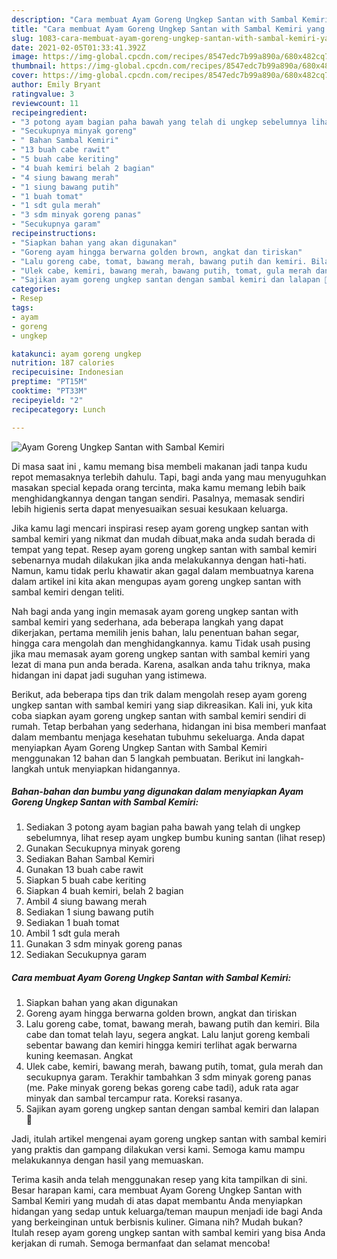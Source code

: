 ```yaml
---
description: "Cara membuat Ayam Goreng Ungkep Santan with Sambal Kemiri yang lezat dan Mudah Dibuat"
title: "Cara membuat Ayam Goreng Ungkep Santan with Sambal Kemiri yang lezat dan Mudah Dibuat"
slug: 1083-cara-membuat-ayam-goreng-ungkep-santan-with-sambal-kemiri-yang-lezat-dan-mudah-dibuat
date: 2021-02-05T01:33:41.392Z
image: https://img-global.cpcdn.com/recipes/8547edc7b99a890a/680x482cq70/ayam-goreng-ungkep-santan-with-sambal-kemiri-foto-resep-utama.jpg
thumbnail: https://img-global.cpcdn.com/recipes/8547edc7b99a890a/680x482cq70/ayam-goreng-ungkep-santan-with-sambal-kemiri-foto-resep-utama.jpg
cover: https://img-global.cpcdn.com/recipes/8547edc7b99a890a/680x482cq70/ayam-goreng-ungkep-santan-with-sambal-kemiri-foto-resep-utama.jpg
author: Emily Bryant
ratingvalue: 3
reviewcount: 11
recipeingredient:
- "3 potong ayam bagian paha bawah yang telah di ungkep sebelumnya lihat resep ayam ungkep bumbu kuning santan           lihat resep"
- "Secukupnya minyak goreng"
- " Bahan Sambal Kemiri"
- "13 buah cabe rawit"
- "5 buah cabe keriting"
- "4 buah kemiri belah 2 bagian"
- "4 siung bawang merah"
- "1 siung bawang putih"
- "1 buah tomat"
- "1 sdt gula merah"
- "3 sdm minyak goreng panas"
- "Secukupnya garam"
recipeinstructions:
- "Siapkan bahan yang akan digunakan"
- "Goreng ayam hingga berwarna golden brown, angkat dan tiriskan"
- "Lalu goreng cabe, tomat, bawang merah, bawang putih dan kemiri. Bila cabe dan tomat telah layu, segera angkat. Lalu lanjut goreng kembali sebentar bawang dan kemiri hingga kemiri terlihat agak berwarna kuning keemasan. Angkat"
- "Ulek cabe, kemiri, bawang merah, bawang putih, tomat, gula merah dan secukupnya garam. Terakhir tambahkan 3 sdm minyak goreng panas (me. Pake minyak goreng bekas goreng cabe tadi), aduk rata agar minyak dan sambal tercampur rata. Koreksi rasanya."
- "Sajikan ayam goreng ungkep santan dengan sambal kemiri dan lalapan 🤗"
categories:
- Resep
tags:
- ayam
- goreng
- ungkep

katakunci: ayam goreng ungkep 
nutrition: 187 calories
recipecuisine: Indonesian
preptime: "PT15M"
cooktime: "PT33M"
recipeyield: "2"
recipecategory: Lunch

---
```



![Ayam Goreng Ungkep Santan with Sambal Kemiri](https://img-global.cpcdn.com/recipes/8547edc7b99a890a/680x482cq70/ayam-goreng-ungkep-santan-with-sambal-kemiri-foto-resep-utama.jpg)

Di masa  saat ini , kamu memang bisa membeli makanan jadi tanpa kudu repot memasaknya terlebih dahulu. Tapi, bagi anda yang mau menyuguhkan masakan special kepada orang tercinta, maka kamu memang lebih baik menghidangkannya dengan tangan sendiri. Pasalnya, memasak sendiri lebih higienis serta dapat menyesuaikan sesuai kesukaan keluarga.

Jika kamu lagi mencari inspirasi resep ayam goreng ungkep santan with sambal kemiri yang nikmat dan mudah dibuat,maka anda sudah berada di tempat yang tepat. Resep ayam goreng ungkep santan with sambal kemiri  sebenarnya mudah dilakukan jika anda melakukannya dengan hati-hati. Namun, kamu tidak perlu khawatir akan gagal dalam membuatnya 
karena dalam artikel ini kita akan mengupas ayam goreng ungkep santan with sambal kemiri dengan teliti.  



Nah bagi anda yang ingin memasak ayam goreng ungkep santan with sambal kemiri yang sederhana, ada beberapa langkah yang dapat dikerjakan, pertama memilih jenis bahan, lalu penentuan bahan segar, hingga cara mengolah dan menghidangkannya. kamu Tidak usah pusing jika mau memasak ayam goreng ungkep santan with sambal kemiri yang lezat di mana pun anda berada. Karena, asalkan anda  tahu triknya, maka hidangan ini dapat jadi suguhan yang istimewa.

Berikut, ada beberapa tips dan trik dalam mengolah resep ayam goreng ungkep santan with sambal kemiri yang siap dikreasikan. Kali ini, yuk kita coba siapkan ayam goreng ungkep santan with sambal kemiri sendiri di rumah. Tetap berbahan yang sederhana, hidangan ini bisa memberi manfaat dalam membantu menjaga kesehatan tubuhmu sekeluarga. Anda dapat menyiapkan Ayam Goreng Ungkep Santan with Sambal Kemiri menggunakan 12 bahan dan 5 langkah pembuatan. Berikut ini langkah-langkah untuk menyiapkan hidangannya.

<!--inarticleads1-->

##### Bahan-bahan dan bumbu yang digunakan dalam menyiapkan Ayam Goreng Ungkep Santan with Sambal Kemiri:

1. Sediakan 3 potong ayam bagian paha bawah yang telah di ungkep sebelumnya, lihat resep ayam ungkep bumbu kuning santan           (lihat resep)
1. Gunakan Secukupnya minyak goreng
1. Sediakan  Bahan Sambal Kemiri
1. Gunakan 13 buah cabe rawit
1. Siapkan 5 buah cabe keriting
1. Siapkan 4 buah kemiri, belah 2 bagian
1. Ambil 4 siung bawang merah
1. Sediakan 1 siung bawang putih
1. Sediakan 1 buah tomat
1. Ambil 1 sdt gula merah
1. Gunakan 3 sdm minyak goreng panas
1. Sediakan Secukupnya garam




<!--inarticleads2-->

##### Cara membuat Ayam Goreng Ungkep Santan with Sambal Kemiri:

1. Siapkan bahan yang akan digunakan
1. Goreng ayam hingga berwarna golden brown, angkat dan tiriskan
1. Lalu goreng cabe, tomat, bawang merah, bawang putih dan kemiri. Bila cabe dan tomat telah layu, segera angkat. Lalu lanjut goreng kembali sebentar bawang dan kemiri hingga kemiri terlihat agak berwarna kuning keemasan. Angkat
1. Ulek cabe, kemiri, bawang merah, bawang putih, tomat, gula merah dan secukupnya garam. Terakhir tambahkan 3 sdm minyak goreng panas (me. Pake minyak goreng bekas goreng cabe tadi), aduk rata agar minyak dan sambal tercampur rata. Koreksi rasanya.
1. Sajikan ayam goreng ungkep santan dengan sambal kemiri dan lalapan 🤗




Jadi, itulah artikel mengenai  ayam goreng ungkep santan with sambal kemiri  yang praktis dan gampang dilakukan versi kami. Semoga kamu mampu melakukannya dengan hasil yang memuaskan. 

Terima kasih anda telah menggunakan resep yang kita tampilkan di sini. Besar harapan kami, cara membuat  Ayam Goreng Ungkep Santan with Sambal Kemiri yang mudah di atas dapat membantu Anda menyiapkan hidangan yang sedap untuk keluarga/teman maupun menjadi ide bagi Anda yang berkeinginan untuk berbisnis kuliner. Gimana nih? Mudah bukan? Itulah resep ayam goreng ungkep santan with sambal kemiri yang bisa Anda kerjakan di rumah. Semoga bermanfaat dan selamat mencoba!


